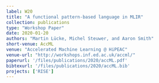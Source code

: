 ```yaml
---
label: W20
title: "A functional pattern-based language in MLIR"
collection: publications
type: "Workshop Paper"
date: 2020-01-20
authors: "Martin Lücke, Michel Steuwer, and Aaron Smith"
short-venue: AccML
venue: "Accelerated Machine Learning @ HiPEAC"
venue-url: "http://workshops.inf.ed.ac.uk/accml/"
paperurl: '/files/publications/2020/accML.pdf'
bibtexurl: '/files/publications/2020/accML.bib'
projects: ['RISE']
---
```

